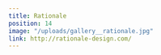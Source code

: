 ```yaml
---
title: Rationale
position: 14
image: "/uploads/gallery__rationale.jpg"
link: http://rationale-design.com/
---
```


